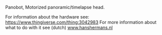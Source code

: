Panobot, Motorized panoramic/timelapse head.

For information about the hardware see: https://www.thingiverse.com/thing:3042983
For more information about what to do with it see (dutch) www.hanshermans.nl

